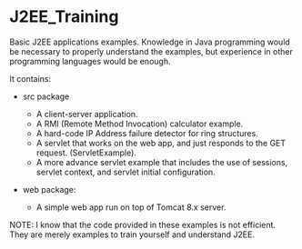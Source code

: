 # J2EE_Training
Basic J2EE applications examples. Knowledge in Java programming would be necessary to properly understand the examples,
but experience in other programming languages would be enough.

It contains:
- src package

    - A client-server application.
    - A RMI (Remote Method Invocation) calculator example.
    - A hard-code IP Address failure detector for ring structures.
    - A servlet that works on the web app, and just responds to the GET request. (ServletExample).
    - A more advance servlet example that includes the use of sessions, servlet context, and servlet initial configuration.

- web package:

    - A simple web app run on top of Tomcat 8.x server.

NOTE: I know that the code provided in these examples is not efficient.
They are merely examples to train yourself and understand J2EE.

